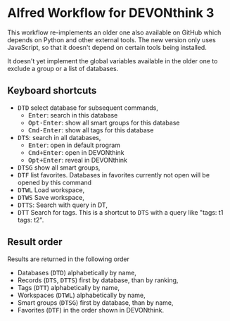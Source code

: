 # Alfred Workflow for DEVONthink 3

This workflow re-implements an older one also available on GitHub which depends on Python and other external tools. The new version only uses JavaScript, so that it doesn't depend on certain tools being installed.

It doesn't yet implement the global variables available in the older one to exclude a group or a list of databases. 

## Keyboard shortcuts

- <kbd>DTD</kbd> select database for subsequent commands,
  - <kbd>Enter</kbd>: search in this database
  - <kbd>Opt-Enter</kbd>: show all smart groups for this database
  - <kbd>Cmd-Enter</kbd>: show all tags for this database
- <kbd>DTS</kbd>: search in all databases,
  - <kbd>Enter</kbd>: open in default program
  - <kbd>Cmd+Enter</kbd>: open in DEVONthink
  - <kbd>Opt+Enter</kbd>: reveal in DEVONthink
- <kbd>DTSG</kbd> show all smart groups,
- <kbd>DTF</kbd> list favorites. Databases in favorites currently not open will be opened by this command
- <kbd>DTWL</kbd> Load workspace,
- <kbd>DTWS</kbd> Save workspace,
- <kbd>DTTS</kbd>: Search with query in DT,
- <kbd>DTT</kbd> Search for tags. This is a shortcut to <kbd>DTS</kbd> with a query like "tags: t1 tags: t2".

## Result order

Results are returned in the following order
- Databases (<kbd>DTD</kbd>) alphabetically by name,
- Records (<kbd>DTS</kbd>, <kbd>DTTS</kbd>) first by database, than by ranking,
- Tags (<kbd>DTT</kbd>) alphabetically by name,
- Workspaces (<kbd>DTWL</kbd>) alphabetically by name,
- Smart groups (<kbd>DTSG</kbd>) first by database, than by name,
- Favorites (<kbd>DTF</kbd>) in the order shown in DEVONthink.